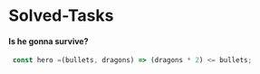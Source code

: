 # Solved-Tasks
#### Is he gonna survive?
````javascript
 const hero =(bullets, dragons) => (dragons * 2) <= bullets;
````










